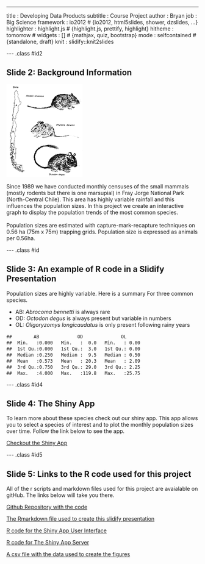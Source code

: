 ---
title       : Developing Data Products 
subtitle    : Course Project
author      : Bryan
job         : Big Science
framework   : io2012        # {io2012, html5slides, shower, dzslides, ...}
highlighter : highlight.js  # {highlight.js, prettify, highlight}
hitheme     : tomorrow      # 
widgets     : []            # {mathjax, quiz, bootstrap}
mode        : selfcontained # {standalone, draft}
knit        : slidify::knit2slides

--- .class #id2 

## Slide 2: Background Information

![image](assets/img/rodtail.gif)

Since 1989 we have conducted monthly censuses of the small mammals (mostly rodents but there is one marsupial) in Fray Jorge National Park (North-Central Chile).  This area has highly variable rainfall and this influences the population sizes.  In this project we create an interactive graph to display the population trends of the most common species.
<br>
<br>
Population sizes are estimated with capture-mark-recapture techniques on 0.56 ha (75m x 75m) trapping grids.  Population size is expressed as animals per 0.56ha.

--- .class #id

## Slide 3: An example of R code in a Slidify Presentation

Population sizes are highly variable.  Here is a summary For three common species.
<br>
- AB: *Abrocoma bennetti* is always rare
- OD: *Octodon degus* is always present but variable in numbers
- OL: *Oligoryzomys longicaudatus* is only present following rainy years

```
##        AB              OD              OL       
##  Min.   :0.000   Min.   :  0.0   Min.   : 0.00  
##  1st Qu.:0.000   1st Qu.:  3.0   1st Qu.: 0.00  
##  Median :0.250   Median :  9.5   Median : 0.50  
##  Mean   :0.573   Mean   : 20.3   Mean   : 2.09  
##  3rd Qu.:0.750   3rd Qu.: 29.0   3rd Qu.: 2.25  
##  Max.   :4.000   Max.   :119.8   Max.   :25.75
```


--- .class #id4 

## Slide 4: The Shiny App

To learn more about these species check out our shiny app. This app allows you to select a species of interest and to plot the monthly population sizes over time.  Follow the link below to see the app.

<a href="https://willbmisled.shinyapps.io/DDPproject/">Checkout the Shiny App</a>

--- .class #id5 
## Slide 5:  Links to the R code used for this project

All of the r scripts and markdown files used for this project are avaialable on gitHub.  The links below will take you there.

<a href="https://github.com/willbmisled/datasciencecoursera/tree/master/DDPproject">Github Repository with the code</a>

<a href="https://github.com/willbmisled/datasciencecoursera/blob/master/DDPslidify/index.Rmd">The Rmarkdown file used to create this slidify presentation</a>

<a href="https://github.com/willbmisled/datasciencecoursera/blob/master/DDPproject/ui.R">R code for the Shiny App User Interface</a>

<a href="https://github.com/willbmisled/datasciencecoursera/blob/master/DDPproject/server.R">R code for The Shiny App Server</a>

<a href="mnka<-read.csv(url('https://raw.github.com/willbmisled/datasciencecoursera/master/DDPproject/FJmnka.csv'))">A csv file with the data used to create the figures</a>



